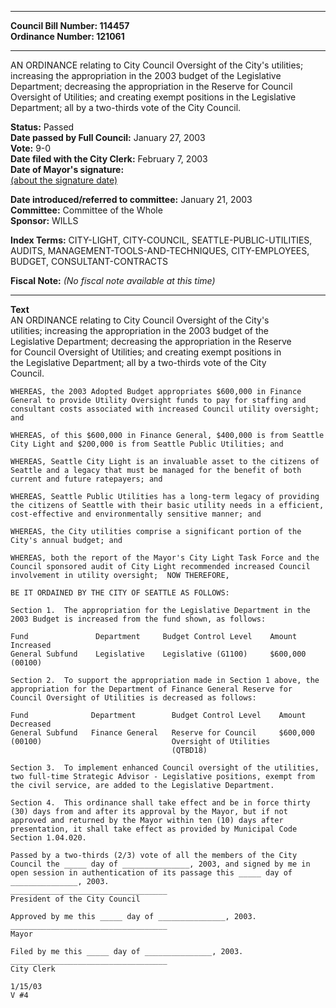 * * * * *  
  
**Council Bill Number: [](#h0)[](#h2)114457**   
**Ordinance Number: 121061**  
  
* * * * *  
  
AN ORDINANCE relating to City Council Oversight of the City's utilities; increasing the appropriation in the 2003 budget of the Legislative Department; decreasing the appropriation in the Reserve for Council Oversight of Utilities; and creating exempt positions in the Legislative Department; all by a two-thirds vote of the City Council.  
  
**Status:** Passed   
**Date passed by Full Council:** January 27, 2003   
**Vote:** 9-0   
**Date filed with the City Clerk:** February 7, 2003   
**Date of Mayor's signature:**   
[(about the signature date)](/~public/approvaldate.htm)   
  
  
**Date introduced/referred to committee:** January 21, 2003   
**Committee:** Committee of the Whole   
**Sponsor:** WILLS   
  
**Index Terms:** CITY-LIGHT, CITY-COUNCIL, SEATTLE-PUBLIC-UTILITIES, AUDITS, MANAGEMENT-TOOLS-AND-TECHNIQUES, CITY-EMPLOYEES, BUDGET, CONSULTANT-CONTRACTS  
  
**Fiscal Note:** *(No fiscal note available at this time)*  
  
* * * * *  
  
**Text**  
    AN ORDINANCE relating to City Council Oversight of the City's  
    utilities; increasing the appropriation in the 2003 budget of the  
    Legislative Department; decreasing the appropriation in the Reserve  
    for Council Oversight of Utilities; and creating exempt positions in  
    the Legislative Department; all by a two-thirds vote of the City  
    Council.  
  
    WHEREAS, the 2003 Adopted Budget appropriates $600,000 in Finance  
    General to provide Utility Oversight funds to pay for staffing and  
    consultant costs associated with increased Council utility oversight;  
    and  
  
    WHEREAS, of this $600,000 in Finance General, $400,000 is from Seattle  
    City Light and $200,000 is from Seattle Public Utilities; and  
  
    WHEREAS, Seattle City Light is an invaluable asset to the citizens of  
    Seattle and a legacy that must be managed for the benefit of both  
    current and future ratepayers; and  
  
    WHEREAS, Seattle Public Utilities has a long-term legacy of providing  
    the citizens of Seattle with their basic utility needs in a efficient,  
    cost-effective and environmentally sensitive manner; and  
  
    WHEREAS, the City utilities comprise a significant portion of the  
    City's annual budget; and  
  
    WHEREAS, both the report of the Mayor's City Light Task Force and the  
    Council sponsored audit of City Light recommended increased Council  
    involvement in utility oversight;  NOW THEREFORE,  
  
    BE IT ORDAINED BY THE CITY OF SEATTLE AS FOLLOWS:  
  
    Section 1.  The appropriation for the Legislative Department in the  
    2003 Budget is increased from the fund shown, as follows:  
  
    Fund               Department     Budget Control Level    Amount Increased  
    General Subfund    Legislative    Legislative (G1100)     $600,000  
    (00100)  
  
    Section 2.  To support the appropriation made in Section 1 above, the  
    appropriation for the Department of Finance General Reserve for  
    Council Oversight of Utilities is decreased as follows:  
  
    Fund              Department        Budget Control Level    Amount Decreased  
    General Subfund   Finance General   Reserve for Council     $600,000  
    (00100)                             Oversight of Utilities  
                                        (QTBD18)  
  
    Section 3.  To implement enhanced Council oversight of the utilities,  
    two full-time Strategic Advisor - Legislative positions, exempt from  
    the civil service, are added to the Legislative Department.  
  
    Section 4.  This ordinance shall take effect and be in force thirty  
    (30) days from and after its approval by the Mayor, but if not  
    approved and returned by the Mayor within ten (10) days after  
    presentation, it shall take effect as provided by Municipal Code  
    Section 1.04.020.  
  
    Passed by a two-thirds (2/3) vote of all the members of the City  
    Council the _____ day of _______________, 2003, and signed by me in  
    open session in authentication of its passage this _____ day of  
    _______________, 2003.  
    ___________________________________  
    President of the City Council  
  
    Approved by me this _____ day of _______________, 2003.  
    ___________________________________  
    Mayor  
  
    Filed by me this _____ day of _______________, 2003.  
    ___________________________________  
    City Clerk  
  
    1/15/03  
    V #4  
